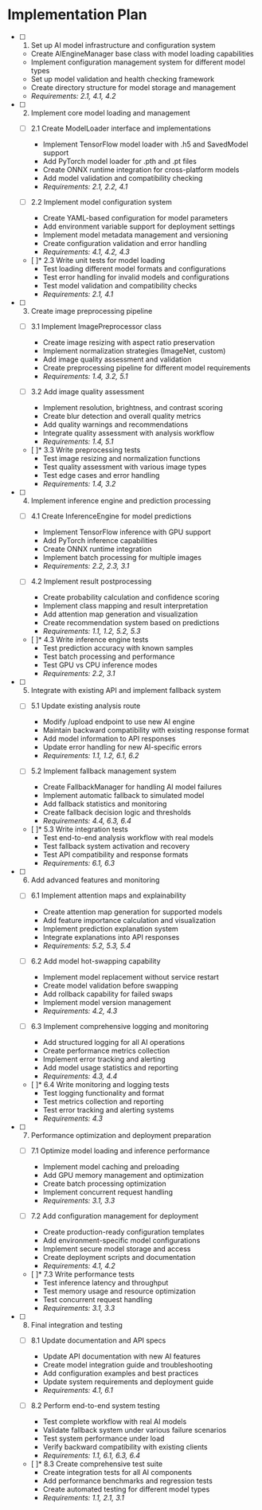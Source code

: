 # Implementation Plan

- [ ] 1. Set up AI model infrastructure and configuration system
  - Create AIEngineManager base class with model loading capabilities
  - Implement configuration management system for different model types
  - Set up model validation and health checking framework
  - Create directory structure for model storage and management
  - _Requirements: 2.1, 4.1, 4.2_

- [ ] 2. Implement core model loading and management
  - [ ] 2.1 Create ModelLoader interface and implementations
    - Implement TensorFlow model loader with .h5 and SavedModel support
    - Add PyTorch model loader for .pth and .pt files
    - Create ONNX runtime integration for cross-platform models
    - Add model validation and compatibility checking
    - _Requirements: 2.1, 2.2, 4.1_

  - [ ] 2.2 Implement model configuration system
    - Create YAML-based configuration for model parameters
    - Add environment variable support for deployment settings
    - Implement model metadata management and versioning
    - Create configuration validation and error handling
    - _Requirements: 4.1, 4.2, 4.3_

  - [ ]* 2.3 Write unit tests for model loading
    - Test loading different model formats and configurations
    - Test error handling for invalid models and configurations
    - Test model validation and compatibility checks
    - _Requirements: 2.1, 4.1_

- [ ] 3. Create image preprocessing pipeline
  - [ ] 3.1 Implement ImagePreprocessor class
    - Create image resizing with aspect ratio preservation
    - Implement normalization strategies (ImageNet, custom)
    - Add image quality assessment and validation
    - Create preprocessing pipeline for different model requirements
    - _Requirements: 1.4, 3.2, 5.1_

  - [ ] 3.2 Add image quality assessment
    - Implement resolution, brightness, and contrast scoring
    - Create blur detection and overall quality metrics
    - Add quality warnings and recommendations
    - Integrate quality assessment with analysis workflow
    - _Requirements: 1.4, 5.1_

  - [ ]* 3.3 Write preprocessing tests
    - Test image resizing and normalization functions
    - Test quality assessment with various image types
    - Test edge cases and error handling
    - _Requirements: 1.4, 3.2_

- [ ] 4. Implement inference engine and prediction processing
  - [ ] 4.1 Create InferenceEngine for model predictions
    - Implement TensorFlow inference with GPU support
    - Add PyTorch inference capabilities
    - Create ONNX runtime integration
    - Implement batch processing for multiple images
    - _Requirements: 2.2, 2.3, 3.1_

  - [ ] 4.2 Implement result postprocessing
    - Create probability calculation and confidence scoring
    - Implement class mapping and result interpretation
    - Add attention map generation and visualization
    - Create recommendation system based on predictions
    - _Requirements: 1.1, 1.2, 5.2, 5.3_

  - [ ]* 4.3 Write inference engine tests
    - Test prediction accuracy with known samples
    - Test batch processing and performance
    - Test GPU vs CPU inference modes
    - _Requirements: 2.2, 3.1_

- [ ] 5. Integrate with existing API and implement fallback system
  - [ ] 5.1 Update existing analysis route
    - Modify /upload endpoint to use new AI engine
    - Maintain backward compatibility with existing response format
    - Add model information to API responses
    - Update error handling for new AI-specific errors
    - _Requirements: 1.1, 1.2, 6.1, 6.2_

  - [ ] 5.2 Implement fallback management system
    - Create FallbackManager for handling AI model failures
    - Implement automatic fallback to simulated model
    - Add fallback statistics and monitoring
    - Create fallback decision logic and thresholds
    - _Requirements: 4.4, 6.3, 6.4_

  - [ ]* 5.3 Write integration tests
    - Test end-to-end analysis workflow with real models
    - Test fallback system activation and recovery
    - Test API compatibility and response formats
    - _Requirements: 6.1, 6.3_

- [ ] 6. Add advanced features and monitoring
  - [ ] 6.1 Implement attention maps and explainability
    - Create attention map generation for supported models
    - Add feature importance calculation and visualization
    - Implement prediction explanation system
    - Integrate explanations into API responses
    - _Requirements: 5.2, 5.3, 5.4_

  - [ ] 6.2 Add model hot-swapping capability
    - Implement model replacement without service restart
    - Create model validation before swapping
    - Add rollback capability for failed swaps
    - Implement model version management
    - _Requirements: 4.2, 4.3_

  - [ ] 6.3 Implement comprehensive logging and monitoring
    - Add structured logging for all AI operations
    - Create performance metrics collection
    - Implement error tracking and alerting
    - Add model usage statistics and reporting
    - _Requirements: 4.3, 4.4_

  - [ ]* 6.4 Write monitoring and logging tests
    - Test logging functionality and format
    - Test metrics collection and reporting
    - Test error tracking and alerting systems
    - _Requirements: 4.3_

- [ ] 7. Performance optimization and deployment preparation
  - [ ] 7.1 Optimize model loading and inference performance
    - Implement model caching and preloading
    - Add GPU memory management and optimization
    - Create batch processing optimization
    - Implement concurrent request handling
    - _Requirements: 3.1, 3.3_

  - [ ] 7.2 Add configuration management for deployment
    - Create production-ready configuration templates
    - Add environment-specific model configurations
    - Implement secure model storage and access
    - Create deployment scripts and documentation
    - _Requirements: 4.1, 4.2_

  - [ ]* 7.3 Write performance tests
    - Test inference latency and throughput
    - Test memory usage and resource optimization
    - Test concurrent request handling
    - _Requirements: 3.1, 3.3_

- [ ] 8. Final integration and testing
  - [ ] 8.1 Update documentation and API specs
    - Update API documentation with new AI features
    - Create model integration guide and troubleshooting
    - Add configuration examples and best practices
    - Update system requirements and deployment guide
    - _Requirements: 4.1, 6.1_

  - [ ] 8.2 Perform end-to-end system testing
    - Test complete workflow with real AI models
    - Validate fallback system under various failure scenarios
    - Test system performance under load
    - Verify backward compatibility with existing clients
    - _Requirements: 1.1, 6.1, 6.3, 6.4_

  - [ ]* 8.3 Create comprehensive test suite
    - Create integration tests for all AI components
    - Add performance benchmarks and regression tests
    - Create automated testing for different model types
    - _Requirements: 1.1, 2.1, 3.1_